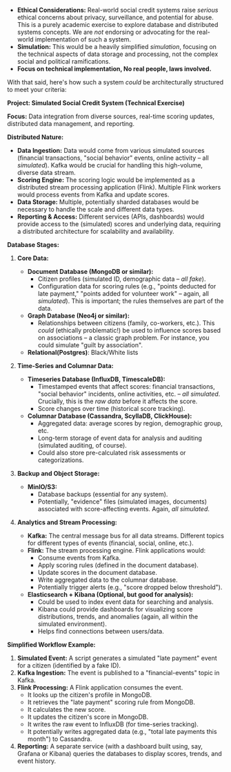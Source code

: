 *   **Ethical Considerations:** Real-world social credit systems raise *serious* ethical concerns about privacy, surveillance, and potential for abuse. This is a purely academic exercise to explore database and distributed systems concepts. We are *not* endorsing or advocating for the real-world implementation of such a system.
*   **Simulation:** This would be a heavily simplified *simulation*, focusing on the technical aspects of data storage and processing, not the complex social and political ramifications.
*    **Focus on technical implementation, No real people, laws involved.**

With that said, here's how such a system *could* be architecturally structured to meet your criteria:

**Project: Simulated Social Credit System (Technical Exercise)**

**Focus:** Data integration from diverse sources, real-time scoring updates, distributed data management, and reporting.

**Distributed Nature:**

*   **Data Ingestion:** Data would come from various simulated sources (financial transactions, "social behavior" events, online activity – all *simulated*).  Kafka would be crucial for handling this high-volume, diverse data stream.
*   **Scoring Engine:** The scoring logic would be implemented as a distributed stream processing application (Flink). Multiple Flink workers would process events from Kafka and update scores.
*   **Data Storage:** Multiple, potentially sharded databases would be necessary to handle the scale and different data types.
*   **Reporting & Access:** Different services (APIs, dashboards) would provide access to the (simulated) scores and underlying data, requiring a distributed architecture for scalability and availability.

**Database Stages:**

1.  **Core Data:**

    *   **Document Database (MongoDB or similar):**
        *   Citizen profiles (simulated ID, demographic data – *all fake*).
        *   Configuration data for scoring rules (e.g., "points deducted for late payment," "points added for volunteer work" – again, all *simulated*).  This is important; the rules themselves are part of the data.
    *   **Graph Database (Neo4j or similar):**
        *   Relationships between citizens (family, co-workers, etc.). This *could* (ethically problematic!) be used to influence scores based on associations – a classic graph problem. For instance, you could simulate "guilt by association".
    *  **Relational(Postgres)**: Black/White lists

2.  **Time-Series and Columnar Data:**

    *   **Timeseries Database (InfluxDB, TimescaleDB):**
        *   Timestamped events that affect scores: financial transactions, "social behavior" incidents, online activities, etc. – *all simulated*.  Crucially, this is the *raw data* before it affects the score.
        *   Score changes over time (historical score tracking).
    *   **Columnar Database (Cassandra, ScyllaDB, ClickHouse):**
        *   Aggregated data: average scores by region, demographic group, etc.
        *   Long-term storage of event data for analysis and auditing (simulated auditing, of course).
        *   Could also store pre-calculated risk assessments or categorizations.

3.  **Backup and Object Storage:**

    *   **MinIO/S3:**
        *   Database backups (essential for any system).
        *   Potentially, "evidence" files (simulated images, documents) associated with score-affecting events. Again, *all simulated*.

4.  **Analytics and Stream Processing:**

    *   **Kafka:**  The central message bus for all data streams.  Different topics for different types of events (financial, social, online, etc.).
    *   **Flink:** The stream processing engine.  Flink applications would:
        *   Consume events from Kafka.
        *   Apply scoring rules (defined in the document database).
        *   Update scores in the document database.
        *   Write aggregated data to the columnar database.
        *   Potentially trigger alerts (e.g., "score dropped below threshold").
    *   **Elasticsearch + Kibana (Optional, but good for analysis):**
        *   Could be used to index event data for searching and analysis.
        *   Kibana could provide dashboards for visualizing score distributions, trends, and anomalies (again, all within the simulated environment).
        *  Helps find connections between users/data.

**Simplified Workflow Example:**

1.  **Simulated Event:** A script generates a simulated "late payment" event for a citizen (identified by a fake ID).
2.  **Kafka Ingestion:** The event is published to a "financial-events" topic in Kafka.
3.  **Flink Processing:** A Flink application consumes the event.
    *   It looks up the citizen's profile in MongoDB.
    *   It retrieves the "late payment" scoring rule from MongoDB.
    *   It calculates the new score.
    *   It updates the citizen's score in MongoDB.
    *   It writes the raw event to InfluxDB (for time-series tracking).
    *   It potentially writes aggregated data (e.g., "total late payments this month") to Cassandra.
4.  **Reporting:** A separate service (with a dashboard built using, say, Grafana or Kibana) queries the databases to display scores, trends, and event history.
